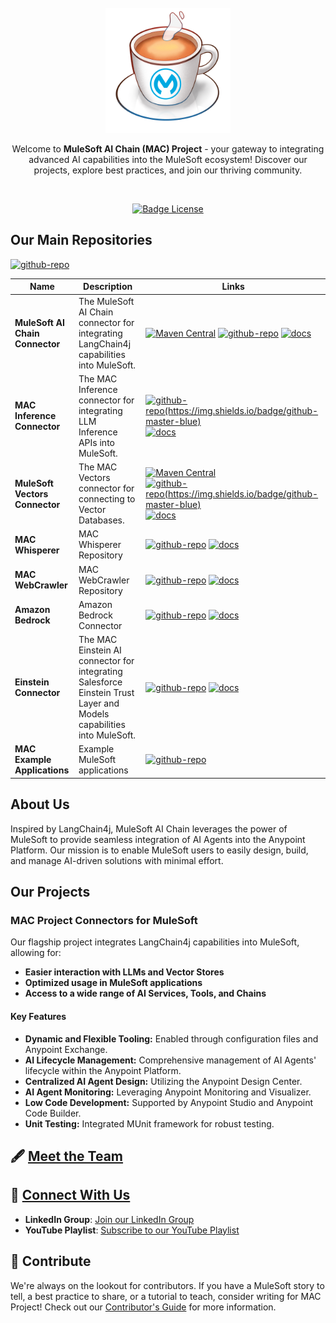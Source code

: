 <div align = center>

<br>
<img src="https://github.com/MuleChain-Project/.github/blob/main/profile/assets/mulechain-project-logo.png" width="200" alt="banner">
<br>

Welcome to **MuleSoft AI Chain (MAC) Project** - your gateway to integrating advanced AI capabilities into the MuleSoft ecosystem! Discover our projects, explore best practices, and join our thriving community.

<br>

[![Badge License]][License]

</div>

## Our Main Repositories
[![github-repo](https://img.shields.io/badge/maven--central-io.github.mulesoft--ai--chain--project-orange)](https://central.sonatype.com/namespace/io.github.mulesoft-ai-chain-project)

| Name | Description | Links |
|------------|-------------|-------------|
| **MuleSoft AI Chain Connector** | The MuleSoft AI Chain connector for integrating LangChain4j capabilities into MuleSoft. | [![Maven Central](https://img.shields.io/maven-central/v/io.github.mulesoft-ai-chain-project/mule4-aichain-connector)](https://central.sonatype.com/artifact/io.github.mulesoft-ai-chain-project/mule4-aichain-connector/overview) [![github-repo](https://img.shields.io/badge/github-master-blue)](https://github.com/MuleChain-Project/mulechain-ai-connector) [![docs](https://img.shields.io/badge/docs-getting--started-lightgray)](https://mac-project.ai/docs/mulechain-ai/getting-started)
| **MAC Inference Connector** | The MAC Inference connector for integrating LLM Inference APIs into MuleSoft. | [![github-repo(https://img.shields.io/badge/github-master-blue)](https://img.shields.io/badge/github-master-blue)](https://github.com/MuleSoft-AI-Chain-Project/mule-inference-connector) [![docs](https://img.shields.io/badge/docs-getting--started-lightgray)](https://mac-project.ai/docs/mac-inference/getting-started)
| **MuleSoft Vectors Connector** | The MAC Vectors connector for connecting to Vector Databases. | [![Maven Central](https://img.shields.io/maven-central/v/io.github.mulesoft-ai-chain-project/mule4-vectors-connector)](https://central.sonatype.com/artifact/io.github.mulesoft-ai-chain-project/mule4-vectors-connector/overview) [![github-repo(https://img.shields.io/badge/github-master-blue)](https://img.shields.io/badge/github-master-blue)](https://github.com/MuleSoft-AI-Chain-Project/mule-vectors-connector) [![docs](https://img.shields.io/badge/docs-getting--started-lightgray)](https://mac-project.ai/docs/ms-vectors/getting-started)
| **MAC Whisperer** | MAC Whisperer Repository | [![github-repo](https://img.shields.io/badge/github-master-blue)](https://github.com/MuleSoft-AI-Chain-Project/mac-whisperer) [![docs](https://img.shields.io/badge/docs-getting--started-lightgray)](https://mac-project.ai/docs/mac-whisperer/getting-started)
| **MAC WebCrawler** | MAC WebCrawler Repository | [![github-repo](https://img.shields.io/badge/github-master-blue)](https://github.com/MuleSoft-AI-Chain-Project/mac-web-crawler) [![docs](https://img.shields.io/badge/docs-getting--started-lightgray)](https://mac-project.ai/docs/mac-webcrawler/getting-started)
| **Amazon Bedrock** | Amazon Bedrock Connector | [![github-repo](https://img.shields.io/badge/github-master-blue)](https://github.com/MuleSoft-AI-Chain-Project/mac-aws-bedrock) [![docs](https://img.shields.io/badge/docs-getting--started-lightgray)](https://mac-project.ai/docs/aws-bedrock/getting-started)
| **Einstein Connector** | The MAC Einstein AI connector for integrating Salesforce Einstein Trust Layer and Models capabilities into MuleSoft. | [![github-repo](https://img.shields.io/badge/github-master-blue)](https://github.com/MuleChain-Project/mulechain-einstein1-connector) [![docs](https://img.shields.io/badge/docs-getting--started-lightgray)](https://mac-project.ai/docs/einstein-ai/getting-started)
| **MAC Example Applications** | Example MuleSoft applications | [![github-repo](https://img.shields.io/badge/github-master-blue)](https://github.com/MuleChain-Project/example-mule-apps) 

## About Us

Inspired by LangChain4j, MuleSoft AI Chain leverages the power of MuleSoft to provide seamless integration of AI Agents into the Anypoint Platform. Our mission is to enable MuleSoft users to easily design, build, and manage AI-driven solutions with minimal effort.

## Our Projects

### MAC Project Connectors for MuleSoft

Our flagship project integrates LangChain4j capabilities into MuleSoft, allowing for:

- **Easier interaction with LLMs and Vector Stores**
- **Optimized usage in MuleSoft applications**
- **Access to a wide range of AI Services, Tools, and Chains**

#### Key Features

- **Dynamic and Flexible Tooling:** Enabled through configuration files and Anypoint Exchange.
- **AI Lifecycle Management:** Comprehensive management of AI Agents' lifecycle within the Anypoint Platform.
- **Centralized AI Agent Design:** Utilizing the Anypoint Design Center.
- **AI Agent Monitoring:** Leveraging Anypoint Monitoring and Visualizer.
- **Low Code Development:** Supported by Anypoint Studio and Anypoint Code Builder.
- **Unit Testing:** Integrated MUnit framework for robust testing.

## 🖋 [Meet the Team](https://mac-project.ai/about)

## 🤝 [Connect With Us](https://mac-project.ai/contact)

- **LinkedIn Group**: [Join our LinkedIn Group](https://lnkd.in/gW3eZrbF)
- **YouTube Playlist**: [Subscribe to our YouTube Playlist](https://www.youtube.com/watch?v=M2WdsXceFSc&list=PLz4dNaMPHvpEwXovTuNtW4L11ngBE7ZmA)

## 🤖 Contribute

We're always on the lookout for contributors. If you have a MuleSoft story to tell, a best practice to share, or a tutorial to teach, consider writing for MAC Project! Check out our [Contributor's Guide](https://mac-project.ai/docs/contribute) for more information.

<!----------------------------------{ Links }--------------------------------->


[Install]: https://github.com/amirkhan-ak-sf/langchain4mule/tree/master
[AgentStatic]: https://github.com/amirkhan-ak-sf/mulechain-agent
[AgentNextJs]: https://github.com/mboss37/mulechain-agent
[License]: https://github.com/MuleChain-Project/.github/blob/main/LICENSE

<!----------------------------------{ Badges }--------------------------------->

[Badge License]: https://img.shields.io/github/license/MuleChain-Project/.github
